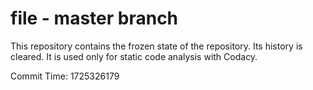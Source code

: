 # file - master branch

This repository contains the frozen state of the repository.
Its history is cleared. It is used only for static code
analysis with Codacy.

Commit Time: 1725326179